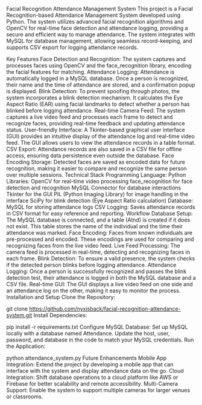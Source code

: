 Facial Recognition Attendance Management System
This project is a Facial Recognition-based Attendance Management System developed using Python. The system utilizes advanced facial recognition algorithms and OpenCV for real-time face detection and attendance logging, providing a secure and efficient way to manage attendance. The system integrates with MySQL for database management, allowing seamless record-keeping, and supports CSV export for logging attendance records.

Key Features
Face Detection and Recognition: The system captures and processes faces using OpenCV and the face_recognition library, encoding the facial features for matching.
Attendance Logging: Attendance is automatically logged in a MySQL database. Once a person is recognized, their name and the time of attendance are stored, and a confirmation popup is displayed.
Blink Detection: To prevent spoofing through photos, the system incorporates a blink detection mechanism. It calculates the Eye Aspect Ratio (EAR) using facial landmarks to detect whether a person has blinked before logging attendance.
Real-time Camera Feed: The system captures a live video feed and processes each frame to detect and recognize faces, providing real-time feedback and updating attendance status.
User-friendly Interface: A Tkinter-based graphical user interface (GUI) provides an intuitive display of the attendance log and real-time video feed. The GUI allows users to view the attendance records in a table format.
CSV Export: Attendance records are also saved in a CSV file for offline access, ensuring data persistence even outside the database.
Face Encoding Storage: Detected faces are saved as encoded data for future recognition, making it easier to compare and recognize the same person over multiple sessions.
Technical Stack
Programming Language: Python
Libraries:
OpenCV for real-time video processing
face_recognition for face detection and recognition
MySQL Connector for database interactions
Tkinter for the GUI
PIL (Python Imaging Library) for image handling in the interface
SciPy for blink detection (Eye Aspect Ratio calculation)
Database: MySQL for storing attendance logs
CSV Logging: Saves attendance records in CSV format for easy reference and reporting.
Workflow
Database Setup: The MySQL database is connected, and a table (Atnd) is created if it does not exist. This table stores the name of the individual and the time their attendance was marked.
Face Encoding: Faces from known individuals are pre-processed and encoded. These encodings are used for comparing and recognizing faces from the live video feed.
Live Feed Processing: The camera feed is processed in real-time, detecting and recognizing faces in each frame.
Blink Detection: To ensure a valid presence, the system checks if the detected person blinks before logging attendance.
Attendance Logging: Once a person is successfully recognized and passes the blink detection test, their attendance is logged in both the MySQL database and a CSV file.
Real-time GUI: The GUI displays a live video feed on one side and an attendance log on the other, making it easy to monitor the process.
Installation and Setup
Clone the Repository:


git clone https://github.com/nyxisback/facial-recognition-attendance-system.git
Install Dependencies:


pip install -r requirements.txt
Configure MySQL Database:
Set up MySQL locally with a database named Attendance.
Update the host, user, password, and database in the code to match your MySQL credentials.
Run the Application:


python attendance_system.py
Future Enhancements
Mobile App Integration: Extend the project by developing a mobile app that can interface with the system and display attendance data on the go.
Cloud Integration: Shift database operations to a cloud platform like AWS or Firebase for better scalability and remote accessibility.
Multi-Camera Support: Enable the system to support multiple cameras for larger venues or classrooms.
